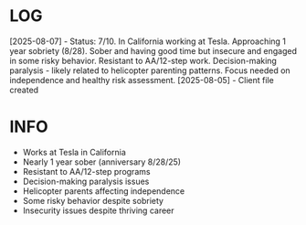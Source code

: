 # LOG
[2025-08-07] - Status: 7/10. In California working at Tesla. Approaching 1 year sobriety (8/28). Sober and having good time but insecure and engaged in some risky behavior. Resistant to AA/12-step work. Decision-making paralysis - likely related to helicopter parenting patterns. Focus needed on independence and healthy risk assessment.
[2025-08-05] - Client file created

# INFO
- Works at Tesla in California
- Nearly 1 year sober (anniversary 8/28/25)
- Resistant to AA/12-step programs
- Decision-making paralysis issues
- Helicopter parents affecting independence
- Some risky behavior despite sobriety
- Insecurity issues despite thriving career